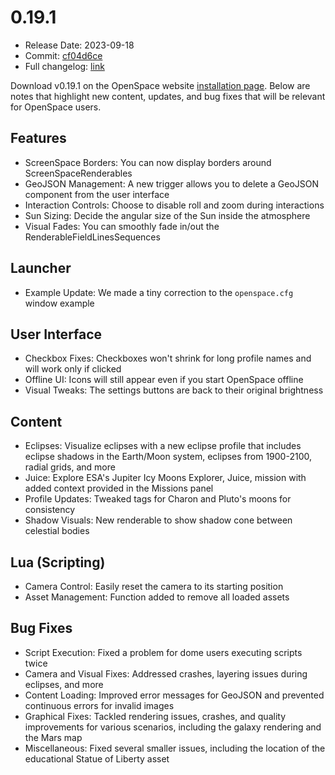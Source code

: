 # 0.19.1
  - Release Date: 2023-09-18
  - Commit: [cf04d6ce](https://github.com/OpenSpace/OpenSpace/commit/cf04d6ce55d6cc5fe4beca6c9f16a7de1f45ceb2)
  - Full changelog: [link](https://github.com/OpenSpace/OpenSpace/releases/tag/releases%2Fv0.19.1)

Download v0.19.1 on the OpenSpace website [installation page](https://openspaceproject.com/version-0191). Below are notes that highlight new content, updates, and bug fixes that will be relevant for OpenSpace users.

## Features
  - ScreenSpace Borders: You can now display borders around ScreenSpaceRenderables
  - GeoJSON Management: A new trigger allows you to delete a GeoJSON component from the user interface
  - Interaction Controls: Choose to disable roll and zoom during interactions
  - Sun Sizing: Decide the angular size of the Sun inside the atmosphere
  - Visual Fades: You can smoothly fade in/out the RenderableFieldLinesSequences

## Launcher
  - Example Update: We made a tiny correction to the `openspace.cfg` window example

## User Interface
  - Checkbox Fixes: Checkboxes won't shrink for long profile names and will work only if clicked
  - Offline UI: Icons will still appear even if you start OpenSpace offline
  - Visual Tweaks: The settings buttons are back to their original brightness

## Content
  - Eclipses: Visualize eclipses with a new eclipse profile that includes eclipse shadows in the Earth/Moon system, eclipses from 1900-2100, radial grids, and more
  - Juice: Explore ESA's Jupiter Icy Moons Explorer, Juice, mission with added context provided in the Missions panel
  - Profile Updates: Tweaked tags for Charon and Pluto's moons for consistency
  - Shadow Visuals: New renderable to show shadow cone between celestial bodies

## Lua (Scripting)
  - Camera Control: Easily reset the camera to its starting position
  - Asset Management: Function added to remove all loaded assets

## Bug Fixes
  - Script Execution: Fixed a problem for dome users executing scripts twice
  - Camera and Visual Fixes: Addressed crashes, layering issues during eclipses, and more
  - Content Loading: Improved error messages for GeoJSON and prevented continuous errors for invalid images
  - Graphical Fixes: Tackled rendering issues, crashes, and quality improvements for various scenarios, including the galaxy rendering and the Mars map
  - Miscellaneous: Fixed several smaller issues, including the location of the educational Statue of Liberty asset

